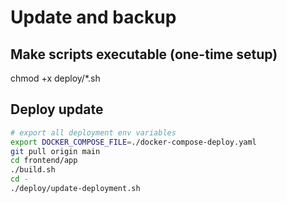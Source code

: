 # Update and backup

## Make scripts executable (one-time setup)
chmod +x deploy/*.sh

## Deploy update

```bash
# export all deployment env variables
export DOCKER_COMPOSE_FILE=./docker-compose-deploy.yaml
git pull origin main
cd frontend/app
./build.sh
cd -
./deploy/update-deployment.sh
```
